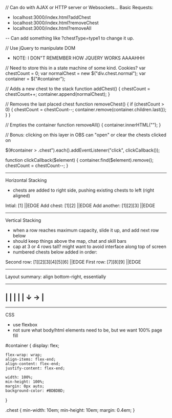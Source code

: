 
// Can do with AJAX or HTTP server or Websockets...
Basic Requests:
- localhost:3000/index.html?addChest
- localhost:3000/index.html?removeChest
- localhost:3000/index.html?removeAll

-- Can add something like ?chestType=type1 to change it up.

// Use jQuery to manipulate DOM
- NOTE: I DON"T REMEMBER HOW JQUERY WORKS AAAAHHH

// Need to store this in a state machine of some kind. Cookies?
var chestCount = 0;
var normalChest = new $("div.chest.normal");
var container = $("#container");

// Adds a new chest to the stack
function addChest() {
    chestCount = chestCount++;
    container.append(normalChest);
}

// Removes the last placed chest
function removeChest() {
    if (chestCount > 0) {
        chestCount = chestCount--;
        container.remove(container.children.last());
    }
}

// Empties the container
function removeAll() {
    container.innerHTML("");
}

// Bonus: clicking on this layer in OBS can "open" or clear the chests clicked on

$(#container > .chest").each().addEventListener("click", clickCallback());

function clickCallback($element) {
    container.find($element).remove();
    chestCount = chestCount--;
}

--------

Horizontal Stacking
- chests are added to right side, pushing existing chests to left (right aligned)

Intial:               [1] ||EDGE
Add chest:         [1][2] ||EDGE
Add another:    [1][2][3] ||EDGE

---------

Vertical Stacking
- when a row reaches maximum capacity, slide it up, and add next row below
- should keep things above the map, chat and skill bars
- cap at 3 or 4 rows tall? might want to avoid interface along top of screen
- numbered chests below added in order:

Second row:         [1][2][3][4][5][6] ||EDGE
First row:                   [7][8][9] ||EDGE

---------

Layout summary: align bottom-right, essentially

 -----------------
|                 |
|                 |
|             ↓ → |
 -----------------

---------

CSS
- use flexbox
- not sure what body/html elements need to be, but we want 100% page fill

#container {
    display: flex;

    flex-wrap: wrap;
    align-items: flex-end;
    align-content: flex-end;
    justify-content: flex-end;

    width: 100%;
    min-height: 100%;
    margin: 0px auto;
    background-color: #BDBDBD;
}

.chest {
    min-width: 10em;
    min-height: 10em;
    margin: 0.4em;
}